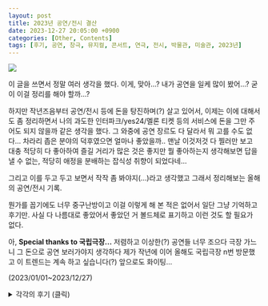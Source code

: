 ```yaml
---
layout: post
title: 2023년 공연/전시 결산
date: 2023-12-27 20:05:00 +0900
categories: [Other, Contents]
tags: [후기, 공연, 창극, 뮤지컬, 콘서트, 연극, 전시, 박물관, 미술관, 2023년]
---
```


![](https://cojette.files.wordpress.com/2023/12/img_3041-1.jpg?w=768)

이 글을 쓰면서 정말 여러 생각을 했다. 이게, 맞아...? 내가 공연을 일케 많이 봤어...? 굳이 이걸 정리를 해야 할까...?

하지만 작년즈음부터 공연/전시 등에 돈을 탕진하며(?) 살고 있어서, 이제는 이에 대해서도 좀 정리하면서 나의 과도한 인터파크/yes24/멜론 티켓 등의 서비스에 돈을 그만 주어도 되지 않을까 같은 생각을 했다. 그 와중에 공연 장르도 다 달라서 뭐 고를 수도 없다... 차라리 좁은 분야의 덕후였으면 얼마나 좋았을까.. 맨날 이것저것 다 찔러만 보고 대충 적당히 다 좋아하여 즐길 거리가 많은 것은 좋지만 뭘 좋아하는지 생각해보면 답을 낼 수 없는, 적당히 애정을 분배하는 잡식성 취향이 되었다네...

그리고 이를 두고 두고 보면서 작작 좀 봐야지(...)라고 생각했고 그래서 정리해보는 올해의 공연/전시 기록.

뭔가를 꼽기에도 너무 중구난방이고 이걸 이렇게 해 본 적은 없어서 일단 그냥 기억하고 후기만. 사실 다 나름대로 좋았어서 좋았던 거 볼드체로 표기하고 이런 것도 할 필요가 없다.

아, **Special thanks to 국립극장...** 저렴하고 이상한(?) 공연들 너무 조으다 극장 가느니 그 돈으로 공연 보러가야지 생각하다 제가 작년에 이어 올해도 국립극장 n번 방문했고 이 트렌드는 계속 하고 싶습니다(?) 앞으로도 화이팅...

(2023/01/01~2023/12/27)

<details>
  <summary>각각의 후기 (클릭) </summary>
  <div>
    <h3 id="-">공연</h3>
    <ul>
      <li>IDIOTAPE [11111101] 11주년 콘서트 (왓챠홀) : 흑흑 이디오테잎 최고야... 드럼 학대의 현장 너무 바람직하다(?) 나의 11년간의 노동요여 영원하라.</li>
      <li>잠비나이 [무경계에 서서] (EBS) : EBS 스페이스 공감 방청. 잠비나이야 사실 너무 많이 봐서(...) 놀랍지 않으나 그래도 늘 잘 한다.</li>
      <li>4반도네온 탱고 콘서트(예술의전당) : 반도네온 4개의 합주를 언제 또 들어볼 수 있을까. 재밌는 경험.</li>
      <li>창극 [정년이] (국립극장) : 언니들 멋있어요 멋있으면 다 언니...</li>
      <li>경기필하모닉 [말러 교향곡 6번] (롯데콘서트홀) :말러 교향곡은 뭐든지 듣고 나면 지친다... 하지만 6번은 처음이고 좋았다.</li>
      <li>뮤지컬 [오페라의 유령] (부산 드림씨어터) : 이것이 그 말로만 듣던(실황만 본) 오페라의 유령...내 취향의 스타일은 아니지만 그래도 재밌었고 조승우 다들 열광하는 이유를 알 것 같다...</li>
      <li>Men I Trust 내한공연 (Yes24라이브홀) : 운영이 초큼 마음에 안 들었지만 좋아하는 노래들 들어서 좋았다.</li>
      <li>드림씨어터 내한공연 (블루스퀘어) : 아이고 어르신들 아이고 아이고 흑흑흑 (감동에 북받쳐 말을 잇지 못함)</li>
      <li>고영열의 춘향 (남산골한옥마을) : 고즈넉한 저녁에 한옥에서 듣는 춘향가 좋았다.</li>
      <li>2023 펜타포트락페스티벌 (송도달빛축제공원) : 하 나의 여름휴가. 올해도 불태웠고 너무 더웠지만 좋았다.</li>
      <li>2023 토월정통연극 [오셀로] (예술의전당) : 무대 디자인이 눈에 띄고 최악의 연기와 최고의 연기가 동시에 존재하는 것을 보았다.</li>
      <li>오은철 피아노 리사이틀 [Moments] (금호아트홀 연세) : 음악감각 좋고 연주 잘 하는 건 알았지만 정말 클래식 편곡 잘 하더라. 앞으로도 화이팅...</li>
      <li>미디어 콘서트 [디오니소스 로봇] (LG아트센터) : 이것이 혼파망이지 이것이 혼파망이야...영혼이 탈출할 것 같은 국악관현악 사운드와 미디어아트에 퍼포먼스의 향연...</li>
      <li>2023 꼬레아 리듬터치 with 소리꾼 고영열 (마포아트센터 맥) : 플루트-베이스-피아노-기타-드럼-퍼커션 재즈 편성 좋은데 여기에 국악을 마네...재밌었다.</li>
      <li>관현악적 시나위[역의 음향] (국립극장) : 원일 선생님 정말 시나위에 진심이시고 여전히 흥미로웠다.</li>
      <li>교향악축제 [광주시향-말러 1번] (예술의전당) : 정말 말러는 듣고 나면 진빠지는데 그래도 확실히 &#39;거인&#39;은 덜 한 편이고 광주시향은 처음인데 괜찮았으며 협연한 손민수 피아니스트의 베토벤도 괜찮았다.</li>
      <li>창극 [베니스의 상인] (국립극장) : 이번에 돈 좀 들인 듯한 무대 미술이 인상적이었고 샤일록이 너무 성질 부리는데 잘 하더라...</li>
      <li>종묘제례악 (국립국악원) : 종묘제례악 이번에 들은 게 두 번째인가 그렇지만 이 번에도 중간에 정신이 들어왔다 나갔다 하는 끈을 잡느라 고생했다(...)</li>
      <li>교향악축제 [경기필하모닉-차이코프스키 교향곡 5번] (예술의 전당) : 차콥...화려하고 멜로디 도입부 장인이어서 입문자 적극 추천용 교향곡...역시나 듣기 편하고 아름다웠다...</li>
      <li>국립국악관현악단 [부재] (국립극장) : 무려 로봇이 지휘를 하는 국악관현악 공연. 흥미로워서 나오자마자 예매를 했더니 1열 정중앙에서 구경했는데 연주는 기대를 넘지는 못했지만 로봇과 사람 연주자와 지휘를 보는 재미가 쏠쏠했다.</li>
      <li>여우락 페스티벌 [백야] (국립극장) : 손열음 피아니스트가 하프시코드도 치고 토이피아노도 치고 그랜드 피아노 통을 북처럼 치고 현도 뜯으며 대금/피리와 듀엣을 하는 흥미로운 공연.</li>
      <li>여우락 페스티벌 [lull~유영] (국립극장) : 불교 범패음악의 일렉트로니카 재해석. 전자음을 배경으로 스님이 나오셔서 승무를 추시고 염불을 읊으신다...</li>
      <li>여우락 페스티벌 [자유항] (국립극장) : 전통 타악을 깔고 만들어진 재즈밴드 더 튠과 세움의 콜라보 공연. 온갖 소리들이 합쳐져서 재미있었다.</li>
      <li>여우락 페스티벌 [장:단]/[시너지] (국립극장) : [장:단]은 국악 타악 연주자와 재즈 타악 연주자 둘의 즉흥 공연. 정말 신나고 합도 완전 좋았다. [시너지]는 클래식-전자음악-국악 솔리스트 5명이 만든 프로젝트 그룹. 철현금에 이펙터를 거니 소리가 재밌어지는 게 인상적이었다.</li>
      <li>여우락 페스티벌 [신:지핌] (국립극장): 드럼을 개조해서 아시아-아프리카 전통 사운드에 굿을 얹으니 샤머니즘 스타일 음악을 연주하는 인디 락밴드와 귀기어린 해금의 콜라보.</li>
      <li>팬텀싱어4 갈라콘서트 (올림픽공원) : 재밌게 본 즌3때도 안 간 갈라를 즌4에서 가게 될 줄 몰랐지만 사노라면 그럴 때도 있고 노래 잘하는 가수들이 노래 열심히 부르는 공연은 좋지요.</li>
      <li>개관공연 [시나위 일렉트로니카-FRONTIER] (부천아트센터) : 주니어 단원만 모아서(많이 굴려서) 공연 올려주는 거 좋고 디오니소스 로봇의 프리퀄이라서 다음 공연도 기대가 되는 게 좋았다. 이 와중에 곡이 좀 난해하긴 하지만 앵콜곡인데 중간에 소리치면서 이게 뭐냐고 하는 아저씨 덕분에 앵콜곡 중간에 끝났네요? 이게 무슨 관크죠.</li>
      <li>클래식 Summer Music Festival (MBC) : 지인분 덕에 뱅만년만에 TV예술무대 방청을 다녀왔는데, 다들 이미 봤던 사람들이지만 조윤성 재즈트리오 연주 참 잘하고 포르테나 노래 참 잘 하더라.</li>
      <li>2023 Sync Next[광광, 굉굉] (세종문화회관) : 온갖 타악-온갖 국악 관악- 기타-온갖 전자음- 가야금으로 왜 시위를 못하게 막는가에 대한 곡을 만들었는데, 국악 관악기 타악기가 왜 옛날부터 시위에 최고고 풍물패 동아리가 왜 운동권이었는지 새삼 깨달았다(?)</li>
      <li>뮤지컬 [그날들] (예술의전당) : 김광석 노래들로 구성한 주크박스 뮤지컬. 10주년인데는 다 이유가 있지.</li>
      <li>뮤지컬 [곤 투모로우] (광림아트센터) : 김옥균 미화가 좀 있지만 전반적으로 재밌던 뮤지컬. 게다가 배우들이 다들 노래를 잘 해서 진심으로 귀가 즐거웠다.</li>
      <li>창극 [심청가] (국립극장) : 판소리 주요 사설을 거의 그대로 가져와서 좀 뻔하지 않나 싶지만 의외로 재밌던 공연.</li>
      <li>안드라스 쉬프 피아노 리사이틀 (경기아트센터) : 장장 3시간 반에 달하는 어르신의 피아노 오마카세... 갑자기 바흐 2성 인벤션 전곡에 바흐 리사이틀을 해주신 것도 감동인데 하이든의 재발견에 베토벤 발트슈타인까지 너무 완벽한 코스였다...</li>
      <li>자라섬 재즈 페스티벌 (자라섬) : 오랜만에 3일 내내 들었고 마지막 날이 가장 취향이었지만(뱅만년만에 보는 리처드 보나 어우 선생님 세상에... 마비노기 빅밴드 재즈로 듣는 거 너무 조으다) 다른 날 모든 뮤지션들이 다 좋았어요. 심지어 나윤선 평소에는 멋있지만 내 취향은 아니었는데 취향따위 압살해 버리는 초 멋진 공연...</li>
      <li>콘서트 [G-Wave] -- 고영열 &amp; 존노 (관악아트홀 ) : 거 다 아는 얼굴들에 거 다 아는 곡들이라... 그래도 재미있었다 후후.</li>
      <li>고영열 콘서트[월하정인] (경기국악원) : 역시나 거 다 아는 레퍼토리구먼. (...) 그래도 공연 괜찮았다.</li>
      <li>창작가무극 [순신] (예술의전당) : 무용과 판소리와 뮤지컬이 섞여서 굉장히 정신없었는데 보다 보니 익숙해졌고 적벽가 스타일의 한산도 대첩과 명량해전 작창 너무 대단하시다...</li>
      <li>창극 [패왕별희] (국립극장) : 오리지널 사면초가 이야기. 독특하고 재미있었고 음악 좋고 무대연출 좋으며 이자람님은 천재시다...</li>
      <li>비킹구르 올라프손 피아노 리사이틀 (고양 아람누리) : 관객도 많고 반응도 좋았지만 나는 잘 모르겠다. 굳이 골드베르크 변주곡을 이렇게 쳐야 할까...나에게는 다소 부담스러운 해석. 덕분에 지겹지는 않았지만.</li>
      <li>정재일 콘서트 (세종문화회관) : 정재일 단공은 처음이라 몇 달 전부터 에매를 하며 기다렸고 라이브는 당연히 좋고 특히 씻김굿 테마 이번 앨범 라이브 정말 좋았다. 그나저나 국악 공연 적당히 다녀야지 다들 아는 얼굴들이여...</li>
    </ul>
    <h3 id="-">전시</h3>
    <ul>
      <li>우재길 전(가나아트센터) / [대화] (매스갤러리) / 10주년 작가전 (김종영갤러리): 우재길 전은 노가다로 개로워했다. 하지만 색과 그라데이션이 좋았다. 김종영갤러리의 숯으로 만든 공중 도자기가 인상적이었다.</li>
      <li>개관 10주년 기념전 (석파정 서울미술관) : 서울미술관 크더라... 석파정 좋더라...</li>
      <li>앙드레 브라질리에 특별전(예술의 전당): 밝은 파랑색 분홍색 왕창왕창인 풍경 좋았고 그림이 내내 화사해서 작가 참 편하게 잘 살았구나 생각하며 조금 비뚤어졌지만 예쁘고 밝은 거 보는 것은 좋은 일이다.</li>
      <li>[MMCA 이건희컬렉션 특별전: 모네와 피카소, 파리의 아름다운 순간들] 및 다다익선, 산업 미술전 및 상설 전시 (국립현대미술관) : 이건희컬렉션은 모네 르누아르로 광고하더니 정작 피카소 도자 작품이 70점이나 있어서 당황했다. 그리고 달리나 다른 유럽 유명 화가 그림들도 있었다. 별 생각없던 백남준 전이 정말 잘 되어있고 작품도 많아서 재밌게 봤고, 산업미술전도 흥미로웠다. 하지만 다다익선에 대한 과천미술관의 정념 잘 알겠다... 그리고 국립현대미술관 과천이 국내에서 두 번째로 큰 미술관이라지만 정말 크더라.. 힘들었다...</li>
      <li>반 클리프 아펠 [사랑의 다리] (DDP) : 와아 보석 와아 시계 와아 반짝반짝. 하지만 사람 많고 큰 감흥은 없었다.</li>
      <li>상설 전시 (공예박물관) : 예쁘고 노가다가 느껴져서 괴롭고 좋았다.</li>
      <li>칼더/이우환 전(국제갤러리) : 모빌의 공중의 미학과 돌의 내려앉음의 미학.</li>
      <li>이집트 미라전: 부활을 위한 여정 (예술의전당) : 전시는 흥미롭고 정말 좋았는데 사람이 너무 많아서 질려서 도망왔다. (...)</li>
      <li>상설 전시 (무이예술관): 관장의 메밀꽃과 본인 작품에 대한 애정이 인상적이었고 아기자기하고 예쁘지만 겨울에는 조금 쓸쓸한 것은 어쩔 수 없다.</li>
      <li>무라카미 다카시전/한국 작가전/상설 전시(이우환 공간 포함) (부산시립미술관): 무라카미 다카시 전은 예쁘지만 너무 직설적인 오타쿠 현대미술가 사상은 늘 거슬리는 데가 있다. 상설전시와 한국 작가 전은 보고 나니 기운이 없어졌고 이우환 공간 좋았다.</li>
      <li>고미술 기획전 [조선, 병풍의 나라 2] (아모레퍼시픽미술관) : 전시 생각보다도 크고 보고 진이 빠지는 경험. 스케일이 큰 병풍 작품이 많아서 그런가. 매화 병풍은 정말 감탄했고 의례도와 자수 병풍은 볼 때마다 늘 그 상상되는 노가다로 괴로워진다.</li>
      <li>미우라치오 카탈란 전 / 조선의 백자, 군자지향 전/ 상설전시(리움미술관): 카탈란전은 직설적이고 귀여웠다. 조선백자전은 정말 좋았고 백자를 이렇게 대규모로 큐레이션해서 볼 일이 얼마나 있을까. 상설 전시는 보고...할 말을 잃었다. 야 이 장물아비야 (....)</li>
      <li>영국 내셔널갤러리 명화전 및 상설전시 (국립중앙박물관) : 거 내셔널 갤러리 안 가 본 것도 아니고 (...) 하지만 좋았다.</li>
      <li>피카소와 20세기 거장들 (마이아트뮤지엄) : 피카소 그림이 마음에 드는 놀라운 경험.</li>
      <li>다시 보다- 한국근현대미술전 (소마미술관): 그야말로 한국 근현대미술 대표급 작가들을 대규모로 전시한 것이 한국 근현대미술 한 번에 요약한 수준... 넘나 대박... 기획 무엇...</li>
      <li>에드워드 호퍼- 길 위에서 (서울시립미술관) : 큐레이션도 좋고 작품도 많고 운영도 역대급으로 잘 했다고 생각한다. 하지만 전성기 작품이 없다시피 해서 과연 이대로 괜찮은가(...)</li>
      <li>다비드 자맹- 프로방스에서 온 댄디보이 (더현대서울) : 아이들과 새 그림이 귀여워서 좋았고 정말 힙함 그 자체... </li>
      <li>상설 전시(세계문자박물관) : 깔끔하고 흥미로운 전시들. 또 가야지.</li>
      <li>컬러풀 나이트, 안도 다다오 [청춘] (뮤지엄 산) : 안도 타다오의 건축 관련 전시. 관심있었어서 재밌게 봤고, 컬러풀 나이트는 날씨가 좀 더 좋았으면 좋았겠지만 흥미로웠다.</li>
      <li>류이치 사카모토 추모전 [나는 앞으로 몇 번의 보름달을 볼 수 있을까] (피크닉) : 류이치 사카모토 자서전의 제목을 딴 추모 전시로, 작은 규모며 자서전 내용은 이미 아는 거였지만 다시 한 번 생각할 수 있었다.</li>
      <li>[게임 사회], [Back to the Future], 김구림 개인전 (국립현대미술관) : 몇 가지 흥미로운 시선들이 있었고 김구림씨는 내 취향은 조금 아닌 듯도 하다. </li>
      <li>김환기 회고전 (호암미술관) : 크고 잘 정돈된 전시 좋았고 호암미술관도 처음 가 보는데 좋았다. 다만 전시가 끝물이고 어디 미디어 노출이 있었는지 평일에 외곽인데도 사람이 많아서 당황했다.</li>
      <li>[Tudors] 및 상설 전시(Legion of Honor) : 교과서에서 보던 영국 왕실 초상화 너무 잘 보았고 정말 로댕 조각에 진심인 곳...</li>
      <li>[Change of time] 및 상설 전시 (SFMOMA) : 루이스 캐럴님 사진들이 있었다... (울며 뛰쳐나감) 오노 요코의 관객 참여작에 참여한 내 작품은 잘 남아있을까. 새로운 상설 전시들이 있었고 국내 작가 작품도 서너점 있었다.</li>
      <li>기획전시 [자아 아래 기억, 자아 위 꿈] (서울대학교 미술관) :요즘 현대 미술들은 다소 이해하기 어렵지만 막연히 선명히 남는 몇 개의 잔상</li>
      <li>장욱진 회고전[가장 진지한 고백] (국립현대미술관) : 작품 개수나 전시나 작품 하나하나 모두 마음에 들었던, 깊고 따스한 그림들.</li>
      <li>미셸 들라크루아 전(예술의 전당): 그야말로 프랑스의 벨 에포크적 풍경을 그려냈다. 매우 예쁘고 따뜻한 풍경들.</li>
      <li>그 외 이름을 잊은 여러 전시 : 그저 제 불찰입니다...</li>
    </ul>
  </div>
</details>
